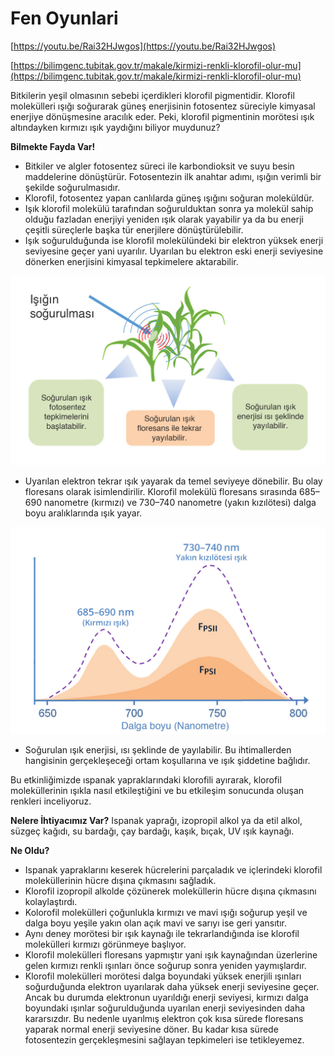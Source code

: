 # Fen Oyunlari

[https://youtu.be/Rai32HJwgos](https://youtu.be/Rai32HJwgos)

[https://bilimgenc.tubitak.gov.tr/makale/kirmizi-renkli-klorofil-olur-mu](https://bilimgenc.tubitak.gov.tr/makale/kirmizi-renkli-klorofil-olur-mu)

Bitkilerin yeşil olmasının sebebi içerdikleri klorofil pigmentidir. Klorofil molekülleri ışığı soğurarak güneş enerjisinin fotosentez süreciyle kimyasal enerjiye dönüşmesine aracılık eder. Peki, klorofil pigmentinin morötesi ışık altındayken kırmızı ışık yaydığını biliyor muydunuz?

**Bilmekte Fayda Var!**

- Bitkiler ve algler fotosentez süreci ile karbondioksit ve suyu besin maddelerine dönüştürür. Fotosentezin ilk anahtar adımı, ışığın verimli bir şekilde soğurulmasıdır.
- Klorofil, fotosentez yapan canlılarda güneş ışığını soğuran moleküldür.
- Işık klorofil molekülü tarafından soğurulduktan sonra ya molekül sahip olduğu fazladan enerjiyi yeniden ışık olarak yayabilir ya da bu enerji çeşitli süreçlerle başka tür enerjilere dönüştürülebilir.
- Işık soğurulduğunda ise klorofil molekülündeki bir elektron yüksek enerji seviyesine geçer yani uyarılır. Uyarılan bu elektron eski enerji seviyesine dönerken enerjisini kimyasal tepkimelere aktarabilir.

![Untitled](Fen%20Oyunlari/Untitled.png)

- Uyarılan elektron tekrar ışık yayarak da temel seviyeye dönebilir. Bu olay floresans olarak isimlendirilir. Klorofil molekülü floresans sırasında 685–690 nanometre (kırmızı) ve 730–740 nanometre (yakın kızılötesi) dalga boyu aralıklarında ışık yayar.

![Untitled](Fen%20Oyunlari/Untitled%201.png)

- Soğurulan ışık enerjisi, ısı şeklinde de yayılabilir. Bu ihtimallerden hangisinin gerçekleşeceği ortam koşullarına ve ışık şiddetine bağlıdır.

Bu etkinliğimizde ıspanak yapraklarındaki klorofili ayırarak, klorofil moleküllerinin ışıkla nasıl etkileştiğini ve bu etkileşim sonucunda oluşan renkleri inceliyoruz.

**Nelere İhtiyacımız Var?** Ispanak yaprağı, izopropil alkol ya da etil alkol, süzgeç kağıdı, su bardağı, çay bardağı, kaşık, bıçak, UV ışık kaynağı.

**Ne Oldu?** 

- Ispanak yapraklarını keserek hücrelerini parçaladık ve içlerindeki klorofil moleküllerinin hücre dışına çıkmasını sağladık.
- Klorofil izopropil alkolde çözünerek moleküllerin hücre dışına çıkmasını kolaylaştırdı.
- Kolorofil molekülleri çoğunlukla kırmızı ve mavi ışığı soğurup yeşil ve dalga boyu yeşile yakın olan açık mavi ve sarıyı ise geri yansıtır.
- Aynı deney morötesi bir ışık kaynağı ile tekrarlandığında ise klorofil molekülleri kırmızı görünmeye başlıyor.
- Klorofil molekülleri floresans yapmıştır yani ışık kaynağından üzerlerine gelen kırmızı renkli ışınları önce soğurup sonra yeniden yaymışlardır.
- Klorofil molekülleri morötesi dalga boyundaki yüksek enerjili ışınları soğurduğunda elektron uyarılarak daha yüksek enerji seviyesine geçer. Ancak bu durumda elektronun uyarıldığı enerji seviyesi, kırmızı dalga boyundaki ışınlar soğurulduğunda uyarılan enerji seviyesinden daha kararsızdır. Bu nedenle uyarılmış elektron çok kısa sürede floresans yaparak normal enerji seviyesine döner. Bu kadar kısa sürede fotosentezin gerçekleşmesini sağlayan tepkimeleri ise tetikleyemez.
